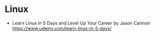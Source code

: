 # Linux
- Learn Linux in 5 Days and Level Up Your Career by Jason Cannon
https://www.udemy.com/learn-linux-in-5-days/ 
